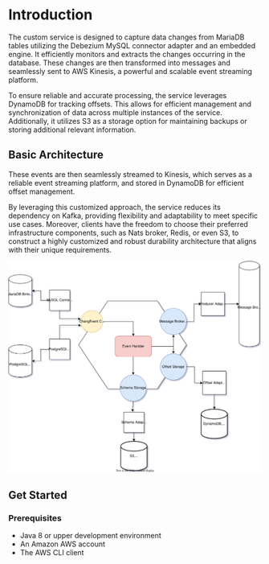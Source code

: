 # Introduction
The custom service is designed to capture data changes from MariaDB tables utilizing the Debezium MySQL connector adapter and an embedded engine. It efficiently monitors and extracts the changes occurring in the database. These changes are then transformed into messages and seamlessly sent to AWS Kinesis, a powerful and scalable event streaming platform.

To ensure reliable and accurate processing, the service leverages DynamoDB for tracking offsets. This allows for efficient management and synchronization of data across multiple instances of the service. Additionally, it utilizes S3 as a storage option for maintaining backups or storing additional relevant information.
## Basic Architecture

These events are then seamlessly streamed to Kinesis, which serves as a reliable event streaming platform, and stored in DynamoDB for efficient offset management.

By leveraging this customized approach, the service reduces its dependency on Kafka, providing flexibility and adaptability to meet specific use cases. Moreover, clients have the freedom to choose their preferred infrastructure components, such as Nats broker, Redis, or even S3, to construct a highly customized and robust durability architecture that aligns with their unique requirements.

![Architecture](architecture.svg)

## Get Started
### Prerequisites
- Java 8 or upper development environment
- An Amazon AWS account
- The AWS CLI client
